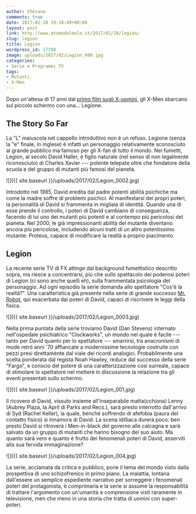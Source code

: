 ```yaml
---
author: thesave
comments: true
date: 2017-02-28 19:18:49+00:00
layout: post
link: http://www.atomodelmale.it/2017/02/28/legion/
slug: legion
title: Legion
wordpress_id: 17798
image: uploads/2017/02/Legion_000.jpg
categories:
- Serie e Programmi TV
tags:
- Mutanti
- X-Men
---
```


Dopo un'attesa di 17 anni dal [primo film sugli X-uomini](/2007/06/15/x-men-la-trilogia-e-il-loro-futuro-cinematografico/), gli X-Men sbarcano sul piccolo schermo con una... Legione.

## The Story So Far

La "L" maiuscola nel cappello introduttivo non è un refuso. Legione (senza la "e" finale, in inglese) è infatti un personaggio relativamente sconosciuto al grande pubblico ma famoso per gli X-fan di tutto il mondo. Nei fumetti, Legion, al secolo David Haller, è figlio naturale (nel senso di non legalmente riconosciuto) di Charles Xavier --- potente telepate oltre che fondatore della scuola e del gruppo di mutanti più famosi del pianeta.

![]({{ site.baseurl }}/uploads/2017/02/Legion_0002.jpg)

Introdotto nel 1985, David eredita dal padre potenti abilità psichiche ma come la madre soffre di problemi psichici. Al manifestarsi dei propri poteri, la personalità di David si frammenta in migliaia di identità. Quando una di esse prende il controllo, i poteri di David cambiano di conseguenza, facendo di lui uno dei mutanti più potenti e al contempo più pericolosi del pianeta. Nel 2000, le già impressionanti abilità del mutante diventano ancora più pericolose, includendo alcuni tratti di un altro potentissimo mutante: Proteus, capace di modificare la realtà a proprio piacimento.

## Legion

La recente serie TV di FX attinge dal background fumettistico descritto sopra, ma riesce a concentrarsi, più che sullo spettacolo dei poderosi poteri di Legion (ci sono anche quelli eh), sulla frammentata psicologia del personaggio. Ad ogni episodio la serie domanda allo spettatore "Cos'è la realtà?". Una caratteristica già presente nella serie di grande successo [Mr. Robot](/2016/01/26/mr-robot/), qui esacerbata dai poteri di David, capaci di riscrivere le leggi della fisica.

![]({{ site.baseurl }}/uploads/2017/02/Legion_0003.jpg)

Nella prima puntata della serie troviamo David (Dan Stevens) internato nell'ospedale psichiatrico "Clockworks", un mondo nel quale è facile --- tanto per David quanto per lo spettatore --- smarrirsi, tra anacronismi di mode retró anni '70 affiancate a modernissime tecnologie costruite con pezzi presi direttamente dal viale dei ricordi analogici. Probabilmente una scelta ponderata dal regista Noah Hawley, reduce dal successo della serie "Fargo", e conscio del potere di una caratterizzazione così surreale, capace di stimolare lo spettatore nel mettere in discussione la relazione tra gli eventi presentati sullo schermo.

![]({{ site.baseurl }}/uploads/2017/02/Legion_001.jpg)

Il ricovero di David, vissuto insieme all'inseparabile matta(cchiona) Lenny (Aubrey Plaza, la April di Parks and Recs.), sarà presto interrotto dall'arrivo di Syd (Rachel Keller), la quale, benché soffrendo di afefobia (paura del contatto fisico) si innamora di David. La scena idilliaca durerà poco: ben presto David si ritroverà i Men-in-black del governo alle calcagna e sarà salvato da un gruppo di mutanti che hanno bisogno del suo aiuto. Ma quanto sarà vero e quanto è frutto dei fenomenali poteri di David, asserviti alla sua fervida immaginazione?

![]({{ site.baseurl }}/uploads/2017/02/Legion_004.jpg)

La serie, acclamata da critica e pubblico, pone il tema del mondo visto dalla prospettiva di uno schizofrenico in primo piano. La malattia, lontana dall'essere un semplice espediente narrativo per sorreggere i fenomenali poteri del protagonista, è comprimaria e la serie si assume la responsabilità di trattare l'argomento con un'umanità e comprensione visti raramente in televisione, men che meno in una storia che tratta di uomini con super-poteri.
